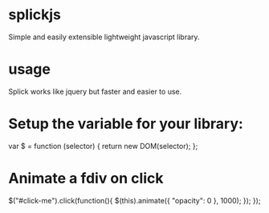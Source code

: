 # splickjs
Simple and easily extensible lightweight javascript library. 

# usage
Splick works like jquery but faster and easier to use. 

# Setup the variable for your library:
var $ = function (selector) {
    return new DOM(selector);
};

# Animate a fdiv on click
$("#click-me").click(function(){
    $(this).animate({
            "opacity": 0
        }, 1000);
    });
});
